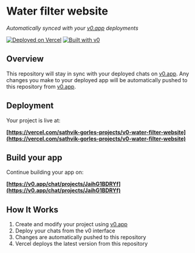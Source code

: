 # Water filter website

*Automatically synced with your [v0.app](https://v0.app) deployments*

[![Deployed on Vercel](https://img.shields.io/badge/Deployed%20on-Vercel-black?style=for-the-badge&logo=vercel)](https://vercel.com/sathvik-gorles-projects/v0-water-filter-website)
[![Built with v0](https://img.shields.io/badge/Built%20with-v0.app-black?style=for-the-badge)](https://v0.app/chat/projects/JaihG1BDRYf)

## Overview

This repository will stay in sync with your deployed chats on [v0.app](https://v0.app).
Any changes you make to your deployed app will be automatically pushed to this repository from [v0.app](https://v0.app).

## Deployment

Your project is live at:

**[https://vercel.com/sathvik-gorles-projects/v0-water-filter-website](https://vercel.com/sathvik-gorles-projects/v0-water-filter-website)**

## Build your app

Continue building your app on:

**[https://v0.app/chat/projects/JaihG1BDRYf](https://v0.app/chat/projects/JaihG1BDRYf)**

## How It Works

1. Create and modify your project using [v0.app](https://v0.app)
2. Deploy your chats from the v0 interface
3. Changes are automatically pushed to this repository
4. Vercel deploys the latest version from this repository